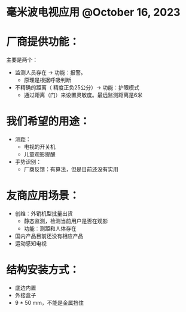 # 毫米波电视应用 @October 16, 2023

# 厂商提供功能：

主要是两个：

- 监测人员存在 → 功能：报警。
    - 原理是根据呼吸判断
- 不精确的距离（ 精度正负25公分）→ 功能：护眼模式
    - 通过距离（门）来设置灵敏度。最远监测距离是6米

# 我们希望的用途：

- 测距：
    - 电视的开关机
    - 儿童观影提醒
- 手势识别：
    - 厂商反馈：有算法，但是目前还没有实用

# 友商应用场景：

- 创维：外销机型批量出货
    - 静态监测，检测当前用户是否在观影
    - 功能：测距和人体存在
- 国内产品目前还没有相应产品
- 运动感知电视

# 结构安装方式：

- 底边内置
- 外接盒子
- 9 * 50 mm，不能是金属挡住